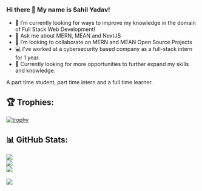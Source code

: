 ### Hi there 👋 My name is Sahil Yadav!
- 🌱 I’m currently looking for ways to improve my knowledge in the domain of Full Stack Web Development!
- 💬 Ask me about MERN, MEAN and NextJS
- 👯 I’m looking to collaborate on MERN and MEAN Open Source Projects
- 💻 I’ve worked at a cybersecurity based company as a full-stack intern for 1 year.
- 🔭 Currently looking for more opportunities to further expand my skills and knowledge.

A part time student, part time intern and a full time learner.

## 🏆 Trophies:
[![trophy](https://github-profile-trophy.vercel.app/?username=Yadav106)](https://github.com/ryo-ma/github-profile-trophy)

## 📊 GitHub Stats:
![](https://github-readme-stats.vercel.app/api?username=yadav106&theme=tokyonight&hide_border=false&include_all_commits=true&count_private=true) <br />
![](https://github-readme-stats.vercel.app/api/top-langs/?username=yadav106&theme=tokyonight&hide_border=false&include_all_commits=true&count_private=true&layout=compact) <br />
![](https://github-readme-streak-stats.herokuapp.com/?user=yadav106&theme=tokyonight&hide_border=false) <br/> <br/>
![](https://komarev.com/ghpvc/?username=yadav106&style=for-the-badge)

<!--
**Yadav106/Yadav106** is a ✨ _special_ ✨ repository because its `README.md` (this file) appears on your GitHub profile.

Here are some ideas to get you started:

- 🔭 I’m currently working on ...
- 🌱 I’m currently learning ...
- 👯 I’m looking to collaborate on ...
- 🤔 I’m looking for help with ...
- 💬 Ask me about ...
- 📫 How to reach me: ...
- 😄 Pronouns: ...
- ⚡ Fun fact: ...
-->
